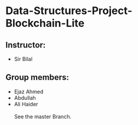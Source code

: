 # Data-Structures-Project-Blockchain-Lite
## Instructor:
- Sir Bilal
## Group members:
- Ejaz Ahmed
- Abdullah
- Ali Haider<br>
<br> See the master Branch.
